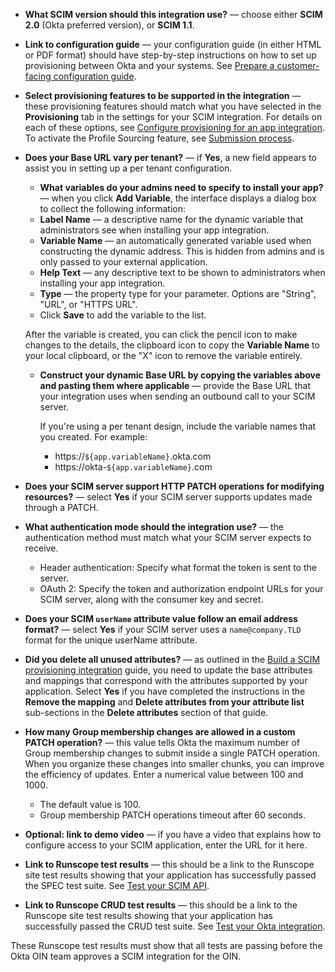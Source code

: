 
* **What SCIM version should this integration use?** &mdash; choose either **SCIM 2.0** (Okta preferred version), or **SCIM 1.1**.

* **Link to configuration guide** &mdash; your configuration guide (in either HTML or PDF format) should have step-by-step instructions on how to set up provisioning between Okta and your systems. See [Prepare a customer-facing configuration guide](/docs/guides/submit-app/scim/main/#prepare-a-customer-facing-configuration-guide).

* **Select provisioning features to be supported in the integration** &mdash; these provisioning features should match what you have selected in the **Provisioning** tab in the settings for your SCIM integration. For details on each of these options, see [Configure provisioning for an app integration](https://help.okta.com/okta_help.htm?id=ext_prov_lcm_prov_app). To activate the Profile Sourcing feature, see [Submission process](/docs/guides/submit-app/scim/main/#understand-the-submission-process).

* **Does your Base URL vary per tenant?** &mdash; if **Yes**, a new field appears to assist you in setting up a per tenant configuration.
  * **What variables do your admins need to specify to install your app?** &mdash; when you click **Add Variable**, the interface displays a dialog box to collect the following information:
  * **Label Name** &mdash; a descriptive name for the dynamic variable that administrators see when installing your app integration.
  * **Variable Name** &mdash; an automatically generated variable used when constructing the dynamic address. This is hidden from admins and is only passed to your external application.
  * **Help Text** &mdash; any descriptive text to be shown to administrators when installing your app integration.
  * **Type** &mdash; the property type for your parameter. Options are "String", "URL", or "HTTPS URL".
  * Click **Save** to add the variable to the list.

  After the variable is created, you can click the pencil icon to make changes to the details, the clipboard icon to copy the **Variable Name** to your local clipboard, or the "X" icon to remove the variable entirely.

  * **Construct your dynamic Base URL by copying the variables above and pasting them where applicable** &mdash; provide the Base URL that your integration uses when sending an outbound call to your SCIM server.

    If you're using a per tenant design, include the variable names that you created. For example:

    * https://`${app.variableName}`.okta.com
    * https://okta-`${app.variableName}`.com

* **Does your SCIM server support HTTP PATCH operations for modifying resources?** &mdash; select **Yes** if your SCIM server supports updates made through a PATCH.

* **What authentication mode should the integration use?** &mdash; the authentication method must match what your SCIM server expects to receive.

  * Header authentication: Specify what format the token is sent to the server.
  * OAuth 2: Specify the token and authorization endpoint URLs for your SCIM server, along with the consumer key and secret.

* **Does your SCIM `userName` attribute value follow an email address format?** &mdash; select **Yes** if your SCIM server uses a `name@company.TLD` format for the unique userName attribute.

* **Did you delete all unused attributes?** &mdash; as outlined in the [Build a SCIM provisioning integration](/docs/guides/build-provisioning-integration/attribute-mapping/) guide, you need to update the base attributes and mappings that correspond with the attributes supported by your application. Select **Yes** if you have completed the instructions in the **Remove the mapping** and **Delete attributes from your attribute list** sub-sections in the **Delete attributes** section of that guide.

* **How many Group membership changes are allowed in a custom PATCH operation?** &mdash; this value tells Okta the maximum number of Group membership changes to submit inside a single PATCH operation. When you organize these changes into smaller chunks, you can improve the efficiency of updates. Enter a numerical value between 100 and 1000.

  * The default value is 100.
  * Group membership PATCH operations timeout after 60 seconds.

* **Optional: link to demo video** &mdash; if you have a video that explains how to configure access to your SCIM application, enter the URL for it here.

* **Link to Runscope test results** &mdash; this should be a link to the Runscope site test results showing that your application has successfully passed the SPEC test suite. See [Test your SCIM API](/docs/guides/build-provisioning-integration/test-scim-api/).

* **Link to Runscope CRUD test results** &mdash; this should be a link to the Runscope site test results showing that your application has successfully passed the CRUD test suite. See [Test your Okta integration](/docs/guides/build-provisioning-integration/test-scim-app/).

These Runscope test results must show that all tests are passing before the Okta OIN team approves a SCIM integration for the OIN.
